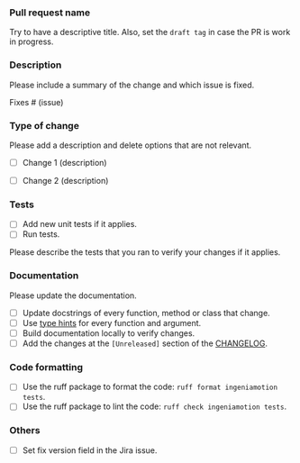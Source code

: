 ### Pull request name 

Try to have a descriptive title. Also, set the `draft tag` in case the PR is work in progress.

### Description

Please include a summary of the change and which issue is fixed. 

Fixes # (issue)

### Type of change

Please add a description and delete options that are not relevant.

- [ ] Change 1 (description)
- [ ] Change 2 (description)


### Tests
- [ ] Add new unit tests if it applies.
- [ ] Run tests.

Please describe the tests that you ran to verify your changes if it applies. 

### Documentation

Please update the documentation.

- [ ] Update docstrings of every function, method or class that change.
- [ ] Use [type hints](https://docs.python.org/3/library/typing.html) for every function and argument.
- [ ] Build documentation locally to verify changes.
- [ ] Add the changes at the `[Unreleased]` section of the [CHANGELOG](CHANGELOG.md).

### Code formatting

- [ ] Use the ruff package to format the code: `ruff format ingeniamotion tests`.
- [ ] Use the ruff package to lint the code: `ruff check ingeniamotion tests`.

### Others

- [ ] Set fix version field in the Jira issue.
